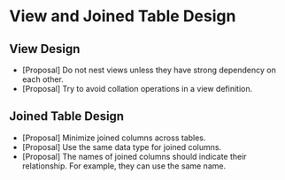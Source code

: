 # View and Joined Table Design<a name="EN-US_TOPIC_0000001149748075"></a>

## View Design<a name="section4431103710524"></a>

-   \[Proposal\] Do not nest views unless they have strong dependency on each other.
-   \[Proposal\] Try to avoid collation operations in a view definition.

## Joined Table Design<a name="section6265550010713"></a>

-   \[Proposal\] Minimize joined columns across tables.
-   \[Proposal\] Use the same data type for joined columns.
-   \[Proposal\] The names of joined columns should indicate their relationship. For example, they can use the same name.

